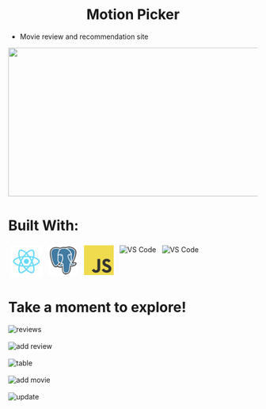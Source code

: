 <h1 align="center"> Motion Picker </h1>

- Movie review and recommendation site

<p align="center">
  <img width="600" height="300" src="https://user-images.githubusercontent.com/83842735/209914201-0329c559-6777-4652-9e78-5fcf424db72d.PNG">
</p>


# Built With:
<p>
<img src="https://raw.githubusercontent.com/github/explore/80688e429a7d4ef2fca1e82350fe8e3517d3494d/topics/react/react.png" alt="VS Code" height="65" style="vertical-align:top; margin:4px">
<img src="https://raw.githubusercontent.com/MaccaTech/PostgresPrefs/master/PostgreSQL/Images/elephant.png" alt="VS Code" height="60" style="vertical-align:top; margin:4px">
<img src="https://raw.githubusercontent.com/github/explore/80688e429a7d4ef2fca1e82350fe8e3517d3494d/topics/javascript/javascript.png" alt="VS Code" height="60" style="vertical-align:top; margin:4px">
<img src="https://cdn.worldvectorlogo.com/logos/html-1.svg" alt="VS Code" height="60" style="vertical-align:top; margin:4px">
<img src="https://cdn4.iconfinder.com/data/icons/social-media-logos-6/512/121-css3-512.png" alt="VS Code" height="60" style="vertical-align:top; margin:4px">
</p>

# Take a moment to explore!
![reviews](https://user-images.githubusercontent.com/83842735/209914439-9dafd00a-323f-4aea-82a0-c807b2331bdd.PNG)
<br></br>
![add review](https://user-images.githubusercontent.com/83842735/209914444-5c3f3c2d-3dcc-4fbc-b2ae-1b31f8a4fd20.PNG)
<br></br>
![table](https://user-images.githubusercontent.com/83842735/209914430-33e8349e-d8fd-4487-98fd-6b770b29b246.PNG)
<br></br>
![add movie](https://user-images.githubusercontent.com/83842735/209914435-e452e136-51ef-4d4c-a7c5-9ca5bd6ffcee.PNG)
<br></br>
![update](https://user-images.githubusercontent.com/83842735/209914438-b7c771a4-aea8-4cae-a666-6e13d7896a34.PNG)
